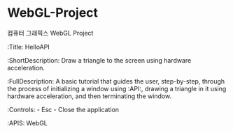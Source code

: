 # WebGL-Project
컴퓨터 그래픽스 WebGL Project

:Title:
HelloAPI

:ShortDescription:
Draw a triangle to the screen using hardware acceleration.

:FullDescription:
A basic tutorial that guides the user, step-by-step, through the process of initializing a window using :API:, drawing a triangle in it using hardware acceleration, and then terminating the window.

:Controls:
	-	Esc	-	Close the application

:APIS:
WebGL
